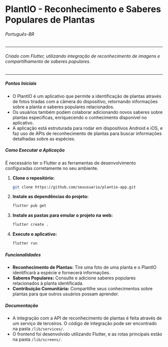 # PlantIO - Reconhecimento e Saberes Populares de Plantas

###### Português-BR

---

###### Criado com Flutter, utilizando integração de reconhecimento de imagens e compartilhamento de saberes populares.

---

##### Pontos Iniciais

- O PlantIO é um aplicativo que permite a identificação de plantas através de fotos tiradas com a câmera do dispositivo, retornando informações sobre a planta e saberes populares relacionados.
- Os usuários também podem colaborar adicionando novos saberes sobre plantas específicas, enriquecendo o conhecimento disponível no aplicativo.
- A aplicação está estruturada para rodar em dispositivos Android e iOS, e faz uso de APIs de reconhecimento de plantas para buscar informações detalhadas sobre as espécies.
  
##### Como Executar a Aplicação
É necessário ter o Flutter e as ferramentas de desenvolvimento configuradas corretamente no seu ambiente.

1. **Clone o repositório:**
   ```bash
   git clone https://github.com/seuusuario/plantio-app.git
   ```
2. **Instale as dependências do projeto:**
   ```bash
   flutter pub get
   ```
3. **Instale as pastas para emular o projeto na web:**
   ```bash
   flutter create .
   ```
4. **Execute o aplicativo:**
   ```bash
   flutter run
   ```

##### Funcionalidades

- **Reconhecimento de Plantas:** Tire uma foto de uma planta e o PlantIO identificará a espécie e fornecerá informações.
- **Saberes Populares:** Consulte e adicione saberes populares relacionados à planta identificada.
- **Contribuição Comunitária:** Compartilhe seus conhecimentos sobre plantas para que outros usuários possam aprender.

##### Documentação

- A integração com a API de reconhecimento de plantas é feita através de um serviço de terceiros. O código de integração pode ser encontrado na pasta `/lib/services/`.
- O frontend foi desenvolvido utilizando Flutter, e as rotas principais estão na pasta `/lib/screens/`.
